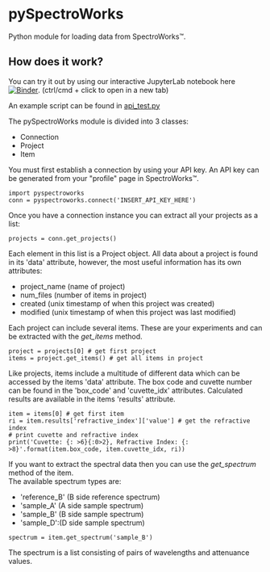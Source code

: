 # pySpectroWorks

Python module for loading data from SpectroWorks™.

## How does it work?
You can try it out by using our interactive JupyterLab notebook here [![Binder](https://mybinder.org/badge_logo.svg)](https://mybinder.org/v2/gh/cphnano/pySpectroWorks/master?urlpath=lab/tree/Demo-education.ipynb). (ctrl/cmd + click to open in a new tab)

An example script can be found in [api_test.py](api_test.py)

The pySpectroWorks module is divided into 3 classes: 
 - Connection
 - Project
 - Item
 
 You must first establish a connection by using your API key. An API key can be generated from your "profile" page in SpectroWorks™.
```
import pyspectroworks
conn = pyspectroworks.connect('INSERT_API_KEY_HERE')
```

Once you have a connection instance you can extract all your projects as a list:
```
projects = conn.get_projects()
```

Each element in this list is a Project object. All data about a project is found in its 'data' attribute, however, the most useful information has its own attributes:
 - project_name (name of project)
 - num_files (number of items in project)
 - created (unix timestamp of when this project was created)
 - modified (unix timestamp of when this project was last modified)
 
 Each project can include several items. These are your experiments and can be extracted with the _get_items_ method.
 ```
project = projects[0] # get first project
items = project.get_items() # get all items in project
```

Like projects, items include a multitude of different data which can be accessed by the items 'data' attribute. 
The box code and cuvette number can be found in the 'box_code' and 'cuvette_idx' attributes. 
Calculated results are available in the items 'results' attribute.

 ```
item = items[0] # get first item
ri = item.results['refractive_index']['value'] # get the refractive index
# print cuvette and refractive index
print('Cuvette: {: >6}{:0>2}, Refractive Index: {: >8}'.format(item.box_code, item.cuvette_idx, ri))
```

If you want to extract the spectral data then you can use the _get_spectrum_ method of the item.  
The available spectrum types are:
 - 'reference_B' (B side reference spectrum)
 - 'sample_A' (A side sample spectrum)
 - 'sample_B' (B side sample spectrum)
 - 'sample_D':(D side sample spectrum)
 
```
spectrum = item.get_spectrum('sample_B')
```

The spectrum is a list consisting of pairs of wavelengths and attenuance values. 